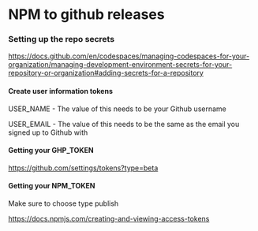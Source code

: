 # NPM to github releases

### Setting up the repo secrets

https://docs.github.com/en/codespaces/managing-codespaces-for-your-organization/managing-development-environment-secrets-for-your-repository-or-organization#adding-secrets-for-a-repository

#### Create user information tokens
USER_NAME - The value of this needs to be your Github username

USER_EMAIL - The value of this needs to be the same as the email you signed up to Github with

#### Getting your GHP_TOKEN

https://github.com/settings/tokens?type=beta

#### Getting your NPM_TOKEN

Make sure to choose type publish

https://docs.npmjs.com/creating-and-viewing-access-tokens
